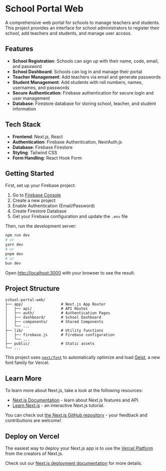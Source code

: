 # School Portal Web

A comprehensive web portal for schools to manage teachers and students. This project provides an interface for school administrators to register their school, add teachers and students, and manage user access.

## Features

- **School Registration**: Schools can sign up with their name, code, email, and password
- **School Dashboard**: Schools can log in and manage their portal
- **Teacher Management**: Add teachers via email and generate passwords
- **Student Management**: Add students with roll numbers, names, usernames, and passwords
- **Secure Authentication**: Firebase authentication for secure login and user management
- **Database**: Firestore database for storing school, teacher, and student information

## Tech Stack

- **Frontend**: Next.js, React
- **Authentication**: Firebase Authentication, NextAuth.js
- **Database**: Firebase Firestore
- **Styling**: Tailwind CSS
- **Form Handling**: React Hook Form

## Getting Started

First, set up your Firebase project:

1. Go to [Firebase Console](https://console.firebase.google.com/)
2. Create a new project
3. Enable Authentication (Email/Password)
4. Create Firestore Database
5. Get your Firebase configuration and update the `.env` file

Then, run the development server:

```bash
npm run dev
# or
yarn dev
# or
pnpm dev
# or
bun dev
```

Open [http://localhost:3000](http://localhost:3000) with your browser to see the result.

## Project Structure

```
school-portal-web/
├── app/                 # Next.js App Router
│   ├── api/             # API Routes
│   ├── auth/            # Authentication Pages
│   ├── dashboard/       # School Dashboard
│   ├── components/      # Shared Components
│   └── ...
├── lib/                 # Utility functions
│   ├── firebase.js      # Firebase configuration
│   └── ...
├── public/              # Static assets
└── ...
```

This project uses [`next/font`](https://nextjs.org/docs/app/building-your-application/optimizing/fonts) to automatically optimize and load [Geist](https://vercel.com/font), a new font family for Vercel.

## Learn More

To learn more about Next.js, take a look at the following resources:

- [Next.js Documentation](https://nextjs.org/docs) - learn about Next.js features and API.
- [Learn Next.js](https://nextjs.org/learn) - an interactive Next.js tutorial.

You can check out [the Next.js GitHub repository](https://github.com/vercel/next.js) - your feedback and contributions are welcome!

## Deploy on Vercel

The easiest way to deploy your Next.js app is to use the [Vercel Platform](https://vercel.com/new?utm_medium=default-template&filter=next.js&utm_source=create-next-app&utm_campaign=create-next-app-readme) from the creators of Next.js.

Check out our [Next.js deployment documentation](https://nextjs.org/docs/app/building-your-application/deploying) for more details.
